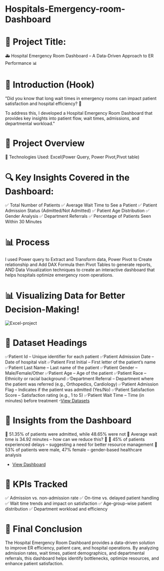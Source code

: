 # Hospitals-Emergency-room-Dashboard
# 📌 Project Title:

🚑 Hospital Emergency Room Dashboard – A Data-Driven Approach to ER Performance 📊

# 📌 Introduction (Hook)
"Did you know that long wait times in emergency rooms can impact patient satisfaction and hospital efficiency? 🚨

To address this, I developed a Hospital Emergency Room Dashboard that provides key insights into patient flow, wait times, admissions, and departmental workload."

# 📌 Project Overview
🔹 Technologies Used: Excel(Power Query, Power Pivot,Pivot table)

# 🔍 Key Insights Covered in the Dashboard:
✅ Total Number of Patients
✅ Average Wait Time to See a Patient
✅ Patient Admission Status (Admitted/Not Admitted)
✅ Patient Age Distribution
✅ Gender Analysis
✅ Department Referrals
✅ Percentage of Patients Seen Within 30 Minutes
# 📊 Process
I used Power query to Extract and Transform data, Power Pivot to Create relationship and Add DAX Formula then Pivot Tables to generate reports, AND Data Visualization techniques to create an interactive dashboard that helps hospitals optimize emergency room operations.

# 📊 Visualizing Data for Better Decision-Making!

![Excel-project](https://github.com/user-attachments/assets/7a60cb78-670d-4f5f-95e4-3918a769b415)

# 📌 Dataset Headings

✅Patient Id – Unique identifier for each patient
✅Patient Admission Date – Date of hospital visit
✅Patient First Initial – First letter of the patient’s name
✅Patient Last Name – Last name of the patient
✅Patient Gender – Male/Female/Other
✅Patient Age – Age of the patient
✅Patient Race – Ethnicity or racial background
✅Department Referral – Department where the patient was referred (e.g., Orthopedics, Cardiology)
✅Patient Admission Flag – Indicates if the patient was admitted (Yes/No)
✅Patient Satisfaction Score – Satisfaction rating (e.g., 1 to 5)
✅Patient Wait Time – Time (in minutes) before treatment
-<a href="">View Datasets</a>

# 📌 Insights from the Dashboard

📌 51.35% of patients were admitted, while 48.65% were not
📌 Average wait time is 34.92 minutes – how can we reduce this? 🤔
📌 45% of patients experienced delays – suggesting a need for better resource management
📌 53% of patients were male, 47% female – gender-based healthcare analysis
- <a href="https://github.com/SanjidaAfrin25/Hospitals-Emergency-room-Dashboard/blob/main/Excel-project.png"> View Dashboard</a>

# 📌 KPIs Tracked
✅ Admission vs. non-admission rate
✅ On-time vs. delayed patient handling
✅ Wait time trends and impact on satisfaction
✅ Age-group-wise patient distribution
✅ Department workload and efficiency
# 📌 Final Conclusion
The Hospital Emergency Room Dashboard provides a data-driven solution to improve ER efficiency, patient care, and hospital operations. By analyzing admission rates, wait times, patient demographics, and departmental referrals, this dashboard helps identify bottlenecks, optimize resources, and enhance patient satisfaction.

